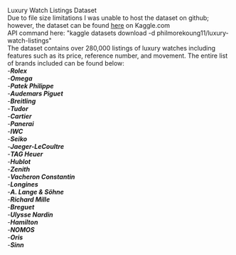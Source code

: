 Luxury Watch Listings Dataset  <br>
Due to file size limitations I was unable to host the dataset on github; however, the dataset can be found <u>[here](https://www.kaggle.com/datasets/philmorekoung11/luxury-watch-listings)</u> on Kaggle.com <br> 
API command here: "kaggle datasets download -d philmorekoung11/luxury-watch-listings"  <br>
The dataset contains over 280,000 listings of luxury watches including features such as its price, reference number, and movement. The entire list of brands included can be found below:  <br>
-***Rolex***  <br>
-***Omega***   <br>
-***Patek Philippe***   <br>
-***Audemars Piguet***   <br>
-***Breitling***  <br>
-***Tudor***   <br>
-***Cartier***   <br>
-***Panerai***   <br>
-***IWC***   <br>
-***Seiko***   <br>
-***Jaeger-LeCoultre***  <br>
-***TAG Heuer***   <br>
-***Hublot***   <br>
-***Zenith***   <br>
-***Vacheron Constantin***   <br>
-***Longines***   <br>
-***A. Lange & Söhne***   <br>
-***Richard Mille***   <br>
-***Breguet***   <br>
-***Ulysse Nardin***   <br>
-***Hamilton***   <br>
-***NOMOS***   <br>
-***Oris***  <br>
-***Sinn***  <br>

